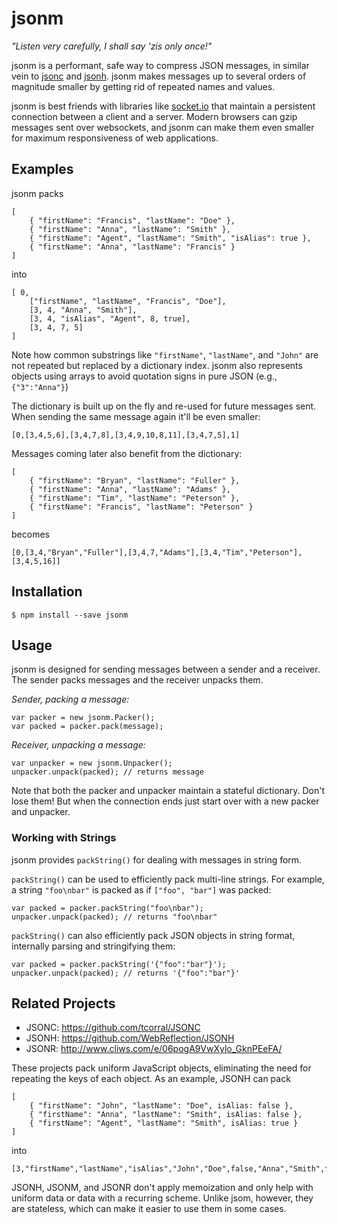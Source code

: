 jsonm
=====

_"Listen very carefully, I shall say 'zis only once!"_

jsonm is a performant, safe way to compress JSON messages,
in similar vein to [jsonc](https://github.com/tcorral/JSONC) and
[jsonh](https://github.com/WebReflection/JSONH). jsonm makes messages up
to several orders of magnitude smaller by getting rid of repeated
names and values.

jsonm is best friends with libraries like [socket.io](http://socket.io/) that
maintain a persistent connection between a client and a server. Modern
browsers can gzip messages sent over websockets, and jsonm can make them
even smaller for maximum responsiveness of web applications.

## Examples

jsonm packs

```
[
    { "firstName": "Francis", "lastName": "Doe" },
    { "firstName": "Anna", "lastName": "Smith" },
    { "firstName": "Agent", "lastName": "Smith", "isAlias": true },
    { "firstName": "Anna", "lastName": "Francis" }
]
```

into 

```
[ 0,
    ["firstName", "lastName", "Francis", "Doe"],
    [3, 4, "Anna", "Smith"],
    [3, 4, "isAlias", "Agent", 8, true],
    [3, 4, 7, 5]
]
```

Note how common substrings like `"firstName"`, `"lastName"`, and `"John"` are not
repeated but replaced by a dictionary index. jsonm also represents objects
using arrays to avoid quotation signs in pure JSON (e.g., `{"3":"Anna"}`)

The dictionary is built up on the fly and re-used for future messages sent.
When sending the same message again it'll be even smaller:


```
[0,[3,4,5,6],[3,4,7,8],[3,4,9,10,8,11],[3,4,7,5],1]
```

Messages coming later also benefit from the dictionary:

```
[
    { "firstName": "Bryan", "lastName": "Fuller" },
    { "firstName": "Anna", "lastName": "Adams" },
    { "firstName": "Tim", "lastName": "Peterson" },
    { "firstName": "Francis", "lastName": "Peterson" }
]
```

becomes

```
[0,[3,4,"Bryan","Fuller"],[3,4,7,"Adams"],[3,4,"Tim","Peterson"],[3,4,5,16]]
```

## Installation

```
$ npm install --save jsonm
```

## Usage

jsonm is designed for sending messages between a sender and a receiver.
The sender packs messages and the receiver unpacks them.

_Sender, packing a message:_

```
var packer = new jsonm.Packer();
var packed = packer.pack(message);
```

_Receiver, unpacking a message:_

```
var unpacker = new jsonm.Unpacker();
unpacker.unpack(packed); // returns message
```

Note that both the packer and unpacker maintain a stateful dictionary.
Don't lose them! But when the connection ends just start over with a new
packer and unpacker.

### Working with Strings

jsonm provides `packString()` for dealing with messages in string form.

`packString()` can be used to efficiently pack multi-line strings. For
example, a string `"foo\nbar"` is packed as if `["foo", "bar"]` was packed:

```
var packed = packer.packString("foo\nbar");
unpacker.unpack(packed); // returns "foo\nbar"
```

`packString()` can also efficiently pack JSON objects in string format,
internally parsing and stringifying them:

```
var packed = packer.packString('{"foo":"bar"}');
unpacker.unpack(packed); // returns '{"foo":"bar"}'
```

## Related Projects

- JSONC: https://github.com/tcorral/JSONC
- JSONH: https://github.com/WebReflection/JSONH
- JSONR: http://www.cliws.com/e/06pogA9VwXylo_GknPEeFA/

These projects pack uniform JavaScript objects, eliminating the
need for repeating the keys of each object. As an example, JSONH can pack


```
[
    { "firstName": "John", "lastName": "Doe", isAlias: false },
    { "firstName": "Anna", "lastName": "Smith", isAlias: false },
    { "firstName": "Agent", "lastName": "Smith", isAlias: true }
]
```

into

```
[3,"firstName","lastName","isAlias","John","Doe",false,"Anna","Smith",false,"Agent","Smith",true]
```

JSONH, JSONM, and JSONR don't apply memoization and only help with uniform data
or data with a recurring scheme. Unlike jsom, however, they are stateless, which
can make it easier to use them in some cases.
